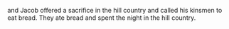 and Jacob offered a sacrifice in the hill country and called his kinsmen to eat bread. They ate bread and spent the night in the hill country.
